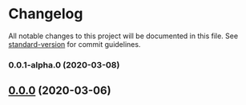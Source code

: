 # Changelog

All notable changes to this project will be documented in this file. See [standard-version](https://github.com/conventional-changelog/standard-version) for commit guidelines.

### 0.0.1-alpha.0 (2020-03-08)



## [0.0.0](https://github.com/eisberg-labs/ngx-lib-starter/compare/v2.4.8...v0.0.0) (2020-03-06)
